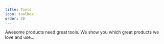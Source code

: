 ```yaml
---
title: Tools
icon: toolbox
order: 30
---
```


Awesome products need great tools. We show you which great products we love and use...
